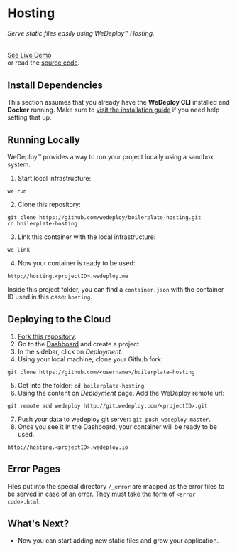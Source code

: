 # Hosting

###### Serve static files easily using *WeDeploy™ Hosting*.

<div class="guide-btn-cta">
  <a class="btn btn-accent btn-sm" href="http://boilerplate-hosting.wedeploy.io" target="_blank">
    <span class="icon-16-external"></span>See Live Demo
  </a>
</div>

<div class="guide-aux-cta">
  or read the <a href="https://github.com/wedeploy/boilerplate-hosting" target="_blank">source code</a>.
</div>

<!-- <article id="install-dependencies"> -->

## Install Dependencies

This section assumes that you already have the **WeDeploy CLI** installed and **Docker** running. Make sure to [visit the installation guide](/docs/intro/using-the-command-line.html) if you need help setting that up.

<!-- </article> -->

<!-- <article id="running-locally"> -->

## Running Locally

WeDeploy™ provides a way to run your project locally using a sandbox system.

1. Start local infrastructure:

  ```text
we run
  ```

2. Clone this repository:

  ```text
git clone https://github.com/wedeploy/boilerplate-hosting.git
cd boilerplate-hosting
  ```

3. Link this container with the local infrastructure:

  ```text
we link
  ```

4. Now your container is ready to be used:

  ```text
http://hosting.<projectID>.wedeploy.me
  ```

Inside this project folder, you can find a `container.json` with the container ID used in this case: `hosting`.

<!-- </article> -->

<!-- <article id="deploying-to-the-cloud"> -->

## Deploying to the Cloud

1. [Fork this repository](https://github.com/wedeploy/boilerplate-hosting/fork).
2. Go to the [Dashboard](http://dashboard.wedeploy.com) and create a project.
3. In the sidebar, click on *Deployment*.
4. Using your local machine, clone your Github fork:
  ```text
git clone https://github.com/<username>/boilerplate-hosting
  ```
5. Get into the folder: `cd boilerplate-hosting`.
6. Using the content on *Deployment* page. Add the WeDeploy remote url:
  ```text
git remote add wedeploy http://git.wedeploy.com/<projectID>.git
  ```
7. Push your data to wedeploy git server: `git push wedeploy master`.
8. Once you see it in the Dashboard, your container will be ready to be used.

  ```text
http://hosting.<projectID>.wedeploy.io
  ```

<!-- </article> -->

<!-- <article id="error-pages"> -->

## Error Pages

Files put into the special directory `/_error` are mapped as the error files to be served in case of an error. They must take the form of `<error code>.html`.

<!-- </article> -->


## What's Next?

* Now you can start adding new static files and grow your application.
